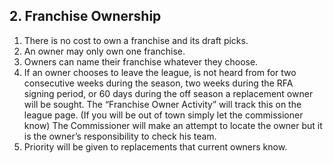 ## 2. Franchise Ownership

1. There is no cost to own a franchise and its draft picks.
1. An owner may only own one franchise.
1. Owners can name their franchise whatever they choose.
1. If an owner chooses to leave the league, is not heard from for two consecutive weeks during the season, two weeks during the RFA signing period, or 60 days during the off season a replacement owner will be sought. The “Franchise Owner Activity” will track this on the league page. (If you will be out of town simply let the commissioner know) The Commissioner will make an attempt to locate the owner but it is the owner’s responsibility to check his team.
1. Priority will be given to replacements that current owners know.

